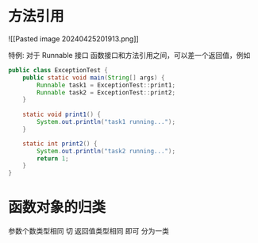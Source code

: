 # 方法引用
![[Pasted image 20240425201913.png]]

特例: 对于 Runnable 接口 函数接口和方法引用之间，可以差一个返回值，例如

```java
public class ExceptionTest {
    public static void main(String[] args) {
        Runnable task1 = ExceptionTest::print1;
        Runnable task2 = ExceptionTest::print2;
    }
    
    static void print1() {
        System.out.println("task1 running...");
    }

    static int print2() {
        System.out.println("task2 running...");
        return 1;
    }
}
```
# 函数对象的归类

参数个数类型相同 切 返回值类型相同 即可 分为一类



